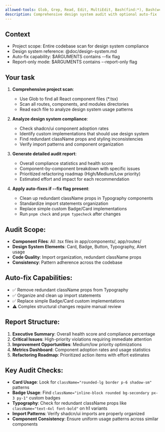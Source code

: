 ```yaml
---
allowed-tools: Glob, Grep, Read, Edit, MultiEdit, Bash(find:*), Bash(wc:*), Bash(pnpm check:*), Bash(pnpm typecheck:*)
description: Comprehensive design system audit with optional auto-fix
---
```


## Context
- Project scope: Entire codebase scan for design system compliance
- Design system reference: @doc/design-system.md
- Auto-fix capability: $ARGUMENTS contains --fix flag
- Report-only mode: $ARGUMENTS contains --report-only flag

## Your task
1. **Comprehensive project scan**:
   - Use Glob to find all React component files (*.tsx)
   - Scan all routes, components, and modules directories
   - Read each file to analyze design system usage patterns

2. **Analyze design system compliance**:
   - Check shadcn/ui component adoption rates
   - Identify custom implementations that should use design system
   - Find redundant className props and styling inconsistencies
   - Verify import patterns and component organization

3. **Generate detailed audit report**:
   - Overall compliance statistics and health score
   - Component-by-component breakdown with specific issues
   - Prioritized refactoring roadmap (High/Medium/Low priority)
   - Estimated effort and impact for each recommendation

4. **Apply auto-fixes if --fix flag present**:
   - Clean up redundant className props in Typography components
   - Standardize import statements organization
   - Replace simple custom Badge/Card implementations
   - Run `pnpm check` and `pnpm typecheck` after changes

## Audit Scope:
- **Component Files**: All .tsx files in app/components/, app/routes/
- **Design System Elements**: Card, Badge, Button, Typography, Alert usage
- **Code Quality**: Import organization, redundant className props
- **Consistency**: Pattern adherence across the codebase

## Auto-fix Capabilities:
- ✅ Remove redundant className props from Typography
- ✅ Organize and clean up import statements  
- ✅ Replace simple Badge/Card custom implementations
- ⚠️ Complex structural changes require manual review

## Report Structure:
1. **Executive Summary**: Overall health score and compliance percentage
2. **Critical Issues**: High-priority violations requiring immediate attention
3. **Improvement Opportunities**: Medium/low priority optimizations
4. **Metrics Dashboard**: Component adoption rates and usage statistics
5. **Refactoring Roadmap**: Prioritized action items with effort estimates

## Key Audit Checks:
- **Card Usage**: Look for `className="rounded-lg border p-6 shadow-sm"` patterns
- **Badge Usage**: Find `className="inline-block rounded bg-secondary px-3 py-1"` custom badges  
- **Typography**: Check for redundant className props like `className="text-4xl font-bold"` on h1 variants
- **Import Patterns**: Verify shadcn/ui imports are properly organized
- **Component Consistency**: Ensure uniform usage patterns across similar components

